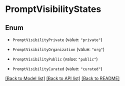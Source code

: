 # PromptVisibilityStates

## Enum


* `PromptVisibilityPrivate` (value: `"private"`)

* `PromptVisibilityOrganization` (value: `"org"`)

* `PromptVisibilityPublic` (value: `"public"`)

* `PromptVisibilityCurated` (value: `"curated"`)


[[Back to Model list]](../README.md#documentation-for-models) [[Back to API list]](../README.md#documentation-for-api-endpoints) [[Back to README]](../README.md)


